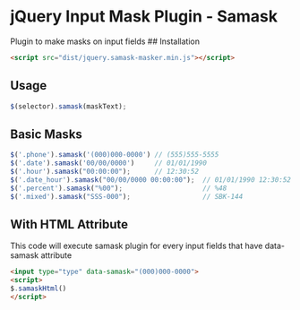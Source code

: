 # jQuery Input Mask Plugin - Samask
Plugin to make masks on input fields
## Installation
```html
<script src="dist/jquery.samask-masker.min.js"></script>
```
## Usage
```javascript
$(selector).samask(maskText);
```
## Basic Masks
```javascript
$('.phone').samask('(000)000-0000') // (555)555-5555
$('.date').samask('00/00/0000')     // 01/01/1990
$('.hour').samask("00:00:00");      // 12:30:52
$('.date_hour').samask("00/00/0000 00:00:00");  // 01/01/1990 12:30:52
$('.percent').samask("%00");                    // %48
$('.mixed').samask("SSS-000");                  // SBK-144
```
## With HTML Attribute
This code will execute samask plugin for every input fields that have data-samask attribute
```html
<input type="type" data-samask="(000)000-0000">
<script>
$.samaskHtml()
</script>
````